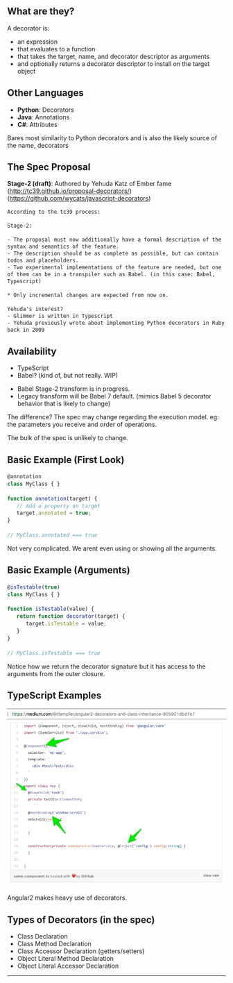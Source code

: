 ## What are they?

A decorator is:

- an expression
- that evaluates to a function
- that takes the target, name, and decorator descriptor as arguments
- and optionally returns a decorator descriptor to install on the target object

## Other Languages

- **Python**: Decorators
- **Java**: Annotations
- **C#**: Attributes

<div class="notes">
  Bares most similarity to Python decorators and is also the likely source of the name, decorators
</div>

## The Spec Proposal

**Stage-2 (draft)**: Authored by Yehuda Katz of Ember fame
    (http://tc39.github.io/proposal-decorators/)
    (https://github.com/wycats/javascript-decorators)

<div class="notes">

    According to the tc39 process:

    Stage-2:
    
    - The proposal must now additionally have a formal description of the syntax and semantics of the feature.
    - The description should be as complete as possible, but can contain todos and placeholders.
    - Two experimental implementations of the feature are needed, but one of them can be in a transpiler such as Babel. (in this case: Babel, Typescript)

    * Only incremental changes are expected from now on.

    Yehuda's interest?
    - Glimmer is written in Typescript
    - Yehuda previously wrote about implementing Python decorators in Ruby back in 2009
</div>

## Availability
- TypeScript
- Babel? (kind of, but not really. WIP)

<div class="notes">

- Babel Stage-2 transform is in progress.
- Legacy transform will be Babel 7 default.
    (mimics Babel 5 decorator behavior that is likely to change)

The difference?
The spec may change regarding the execution model. eg: the parameters you receive and order of operations.

The bulk of the spec is unlikely to change.

</div>

## Basic Example (First Look)

```javascript
@annotation
class MyClass { }

function annotation(target) {
   // Add a property on target
   target.annotated = true;
}

// MyClass.annotated === true

```

<div class="notes">
Not very complicated. We arent even using or showing all the arguments.
</div>

## Basic Example (Arguments)

```javascript
@isTestable(true)
class MyClass { }

function isTestable(value) {
   return function decorator(target) {
      target.isTestable = value;
   }
}

// MyClass.isTestable === true
```

<div class="notes">
Notice how we return the decorator signature but it has access to the arguments from the outer closure.
</div>

## TypeScript Examples

![Angular2 decorators in action](../assets/angular2-decorators.jpg)

<div class="notes">
Angular2 makes heavy use of decorators.
</div>

## Types of Decorators (in the spec)

- Class Declaration
- Class Method Declaration
- Class Accessor Declaration (getters/setters)
- Object Literal Method Declaration
- Object Literal Accessor Declaration

---
